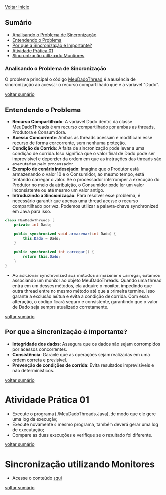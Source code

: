 [Voltar Inicio](../README.md)

## Sumário
* [Analisando o Problema de Sincronização](#analisando-o-problema-de-sincronização)
* [Entendendo o Problema](#entendendo-o-problema)
* [Por que a Sincronização é Importante?](#por-que-a-sincronização-é-importante)
* [Atividade Prática 01](#atividade-prática-01)
* [Sincronização utilizando Monitores](#sincronização-utilizando-monitores)

### Analisando o Problema de Sincronização
O problema principal o código [MeuDadoThread](./MeuDadoThread.java) é a ausência de sincronização ao acessar o recurso compartilhado que é a variavel "Dado".

[voltar sumário](#sumário)

## Entendendo o Problema
* **Recurso Compartilhado**: A variável Dado dentro da classe MeuDadoThreads é um recurso compartilhado por ambas as threads, Produtora e Consumidora.
* **Acesso Concorrente**: Ambas as threads acessam e modificam esse recurso de forma concorrente, sem nenhuma proteção.
* **Condição de Corrida**: A falta de sincronização pode levar a uma condição de corrida. Isso significa que o valor final de Dado pode ser imprevisível e depender da ordem em que as instruções das threads são executadas pelo processador.
* **Exemplo de cenário indesejado**: Imagine que o Produtor está armazenando o valor 10 e o Consumidor, ao mesmo tempo, está tentando carregar o valor. Se o processador interromper a execução do Produtor no meio da atribuição, o Consumidor pode ler um valor inconsistente ou até mesmo um valor antigo.
* **Introduzindo a Sincronização**: Para resolver esse problema, é necessário garantir que apenas uma thread acesse o recurso compartilhado por vez. Podemos utilizar a palavra-chave synchronized em Java para isso.

```java
class MeuDadoThreads {
    private int Dado;

    public synchronized void armazenar(int Dado) {
        this.Dado = Dado;
    }

    public synchronized int carregar() {
        return this.Dado;
    }
}
```
* Ao adicionar synchronized aos métodos armazenar e carregar, estamos associando um monitor ao objeto MeuDadoThreads. Quando uma thread entra em um desses métodos, ela adquire o monitor, impedindo que outra thread entre no mesmo método até que a primeira termine. Isso garante a exclusão mútua e evita a condição de corrida. Com essa alteração, o código ficará seguro e consistente, garantindo que o valor de Dado seja sempre atualizado corretamente.

[voltar sumário](#sumário)

## Por que a Sincronização é Importante?
* **Integridade dos dados**: Assegura que os dados não sejam corrompidos por acessos concorrentes.
* **Consistência**: Garante que as operações sejam realizadas em uma ordem correta e previsível.
* **Prevenção de condições de corrida**: Evita resultados imprevisíveis e não determinísticos.

[voltar sumário](#sumário)

# Atividade Prática 01
* Execute o programa (./MeuDadoThreads.Java), de modo que ele gere uma log da execução;
* Execute novamente o mesmo programa, também deverá gerar uma log de executação;
* Compare as duas execuções e verifique se o resultado foi diferente.

[voltar sumário](#sumário)

# Sincronização utilizando Monitores
* Acesse o conteúdo [aqui](../monitor/monitor.md)

[voltar sumário](#sumário)
